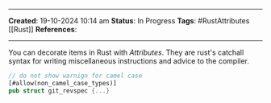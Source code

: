 _____
**Created**: 19-10-2024 10:14 am
**Status**: In Progress
**Tags**: #RustAttributes [[Rust]]
**References**: 
______

You can decorate items in Rust with *Attributes*. They are rust's catchall syntax for writing miscellaneous instructions and advice to the compiler.
```rust
// do not show warnign for camel case
[#allow(non_camel_case_types)]
pub struct git_revspec {...}
```